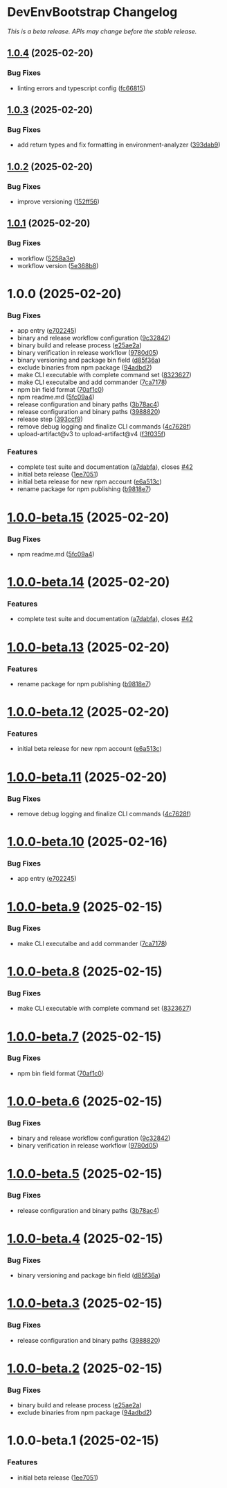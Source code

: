 # DevEnvBootstrap Changelog

*This is a beta release. APIs may change before the stable release.*

## [1.0.4](https://github.com/SpongeBUG/DEB/compare/v1.0.3...v1.0.4) (2025-02-20)


### Bug Fixes

* linting errors and typescript config ([fc66815](https://github.com/SpongeBUG/DEB/commit/fc668155c7e69520fa886ada3c5efec81f917250))

## [1.0.3](https://github.com/SpongeBUG/DEB/compare/v1.0.2...v1.0.3) (2025-02-20)


### Bug Fixes

* add return types and fix formatting in environment-analyzer ([393dab9](https://github.com/SpongeBUG/DEB/commit/393dab96804442e246d39f6db68ba36f1e276904))

## [1.0.2](https://github.com/SpongeBUG/DEB/compare/v1.0.1...v1.0.2) (2025-02-20)


### Bug Fixes

* improve versioning ([152ff56](https://github.com/SpongeBUG/DEB/commit/152ff5656d735eb1fe84ad7612876b288e94f1bb))

## [1.0.1](https://github.com/SpongeBUG/DEB/compare/v1.0.0...v1.0.1) (2025-02-20)


### Bug Fixes

* workflow ([5258a3e](https://github.com/SpongeBUG/DEB/commit/5258a3ee748c22ca54403b5192e50b2d547dc496))
* workflow version ([5e368b8](https://github.com/SpongeBUG/DEB/commit/5e368b83d6b3a1ca68e7715020d986a9b158d9a1))

# 1.0.0 (2025-02-20)


### Bug Fixes

* app entry ([e702245](https://github.com/SpongeBUG/DEB/commit/e702245dc0869c1b6f94d1458ceec28636457cbe))
* binary and release workflow configuration ([9c32842](https://github.com/SpongeBUG/DEB/commit/9c3284228adef2bbc9dffa7f8bbca70391eef23d))
* binary build and release process ([e25ae2a](https://github.com/SpongeBUG/DEB/commit/e25ae2a41b9f9291fd7cc966165c505af39ed648))
* binary verification in release workflow ([9780d05](https://github.com/SpongeBUG/DEB/commit/9780d0561425b98791a77cdc71ed18c0f45747a4))
* binary versioning and package bin field ([d85f36a](https://github.com/SpongeBUG/DEB/commit/d85f36a0b6441844ca19f31f586131c7837aa779))
* exclude binaries from npm package ([94adbd2](https://github.com/SpongeBUG/DEB/commit/94adbd2b175bcbfbaeb5b5c8b6c7c62c93f30df2))
* make CLI executable with complete command set ([8323627](https://github.com/SpongeBUG/DEB/commit/832362732140bf1505c6cb03cc7ea73a584c5e03))
* make CLI executalbe and add commander ([7ca7178](https://github.com/SpongeBUG/DEB/commit/7ca71780b0ac0a8634c46ab81e75b5202029300f))
* npm bin field format ([70af1c0](https://github.com/SpongeBUG/DEB/commit/70af1c076f75b9eb1c7a9e3bcbdf8b2fd6517457))
* npm readme.md ([5fc09a4](https://github.com/SpongeBUG/DEB/commit/5fc09a4f4feeef64ef12d25fe6d7d62d3ca89084))
* release configuration and binary paths ([3b78ac4](https://github.com/SpongeBUG/DEB/commit/3b78ac495b29aaf4d15cc8b19cd8b447d9fa8bfe))
* release configuration and binary paths ([3988820](https://github.com/SpongeBUG/DEB/commit/398882037dadd7315cc417404f6818ea5ed0849c))
* release step ([393ccf9](https://github.com/SpongeBUG/DEB/commit/393ccf9728348e131b09752f059aa9d46febf751))
* remove debug logging and finalize CLI commands ([4c7628f](https://github.com/SpongeBUG/DEB/commit/4c7628f3aab494b98eab85718da2e9610b75c0d7))
* upload-artifact@v3 to upload-artifact@v4 ([f3f035f](https://github.com/SpongeBUG/DEB/commit/f3f035f89669a3facf22b770516eaade9d68824f))


### Features

* complete test suite and documentation ([a7dabfa](https://github.com/SpongeBUG/DEB/commit/a7dabfa69fb8e66d63b7e6cc84f683d3fcad1101)), closes [#42](https://github.com/SpongeBUG/DEB/issues/42)
* initial beta release ([1ee7051](https://github.com/SpongeBUG/DEB/commit/1ee705114f670d824c458d5bfea68fbc7f88ffda))
* initial beta release for new npm account ([e6a513c](https://github.com/SpongeBUG/DEB/commit/e6a513cf3b6a562e0babf834d24162fe8f9601ae))
* rename package for npm publishing ([b9818e7](https://github.com/SpongeBUG/DEB/commit/b9818e7aafddc8da8f0551bed5966ca6caad1a1f))

# [1.0.0-beta.15](https://github.com/SpongeBUG/DEB/compare/v1.0.0-beta.14...v1.0.0-beta.15) (2025-02-20)


### Bug Fixes

* npm readme.md ([5fc09a4](https://github.com/SpongeBUG/DEB/commit/5fc09a4f4feeef64ef12d25fe6d7d62d3ca89084))

# [1.0.0-beta.14](https://github.com/SpongeBUG/DEB/compare/v1.0.0-beta.13...v1.0.0-beta.14) (2025-02-20)


### Features

* complete test suite and documentation ([a7dabfa](https://github.com/SpongeBUG/DEB/commit/a7dabfa69fb8e66d63b7e6cc84f683d3fcad1101)), closes [#42](https://github.com/SpongeBUG/DEB/issues/42)

# [1.0.0-beta.13](https://github.com/SpongeBUG/DEB/compare/v1.0.0-beta.12...v1.0.0-beta.13) (2025-02-20)


### Features

* rename package for npm publishing ([b9818e7](https://github.com/SpongeBUG/DEB/commit/b9818e7aafddc8da8f0551bed5966ca6caad1a1f))

# [1.0.0-beta.12](https://github.com/SpongeBUG/DEB/compare/v1.0.0-beta.11...v1.0.0-beta.12) (2025-02-20)


### Features

* initial beta release for new npm account ([e6a513c](https://github.com/SpongeBUG/DEB/commit/e6a513cf3b6a562e0babf834d24162fe8f9601ae))

# [1.0.0-beta.11](https://github.com/SpongeBUG/DEB/compare/v1.0.0-beta.10...v1.0.0-beta.11) (2025-02-20)


### Bug Fixes

* remove debug logging and finalize CLI commands ([4c7628f](https://github.com/SpongeBUG/DEB/commit/4c7628f3aab494b98eab85718da2e9610b75c0d7))

# [1.0.0-beta.10](https://github.com/LearningNoob00000/DEB/compare/v1.0.0-beta.9...v1.0.0-beta.10) (2025-02-16)


### Bug Fixes

* app entry ([e702245](https://github.com/LearningNoob00000/DEB/commit/e702245dc0869c1b6f94d1458ceec28636457cbe))

# [1.0.0-beta.9](https://github.com/LearningNoob00000/DEB/compare/v1.0.0-beta.8...v1.0.0-beta.9) (2025-02-15)


### Bug Fixes

* make CLI executalbe and add commander ([7ca7178](https://github.com/LearningNoob00000/DEB/commit/7ca71780b0ac0a8634c46ab81e75b5202029300f))

# [1.0.0-beta.8](https://github.com/LearningNoob00000/DEB/compare/v1.0.0-beta.7...v1.0.0-beta.8) (2025-02-15)


### Bug Fixes

* make CLI executable with complete command set ([8323627](https://github.com/LearningNoob00000/DEB/commit/832362732140bf1505c6cb03cc7ea73a584c5e03))

# [1.0.0-beta.7](https://github.com/LearningNoob00000/DEB/compare/v1.0.0-beta.6...v1.0.0-beta.7) (2025-02-15)


### Bug Fixes

* npm bin field format ([70af1c0](https://github.com/LearningNoob00000/DEB/commit/70af1c076f75b9eb1c7a9e3bcbdf8b2fd6517457))

# [1.0.0-beta.6](https://github.com/LearningNoob00000/DEB/compare/v1.0.0-beta.5...v1.0.0-beta.6) (2025-02-15)


### Bug Fixes

* binary and release workflow configuration ([9c32842](https://github.com/LearningNoob00000/DEB/commit/9c3284228adef2bbc9dffa7f8bbca70391eef23d))
* binary verification in release workflow ([9780d05](https://github.com/LearningNoob00000/DEB/commit/9780d0561425b98791a77cdc71ed18c0f45747a4))

# [1.0.0-beta.5](https://github.com/LearningNoob00000/DEB/compare/v1.0.0-beta.4...v1.0.0-beta.5) (2025-02-15)


### Bug Fixes

* release configuration and binary paths ([3b78ac4](https://github.com/LearningNoob00000/DEB/commit/3b78ac495b29aaf4d15cc8b19cd8b447d9fa8bfe))

# [1.0.0-beta.4](https://github.com/LearningNoob00000/DEB/compare/v1.0.0-beta.3...v1.0.0-beta.4) (2025-02-15)


### Bug Fixes

* binary versioning and package bin field ([d85f36a](https://github.com/LearningNoob00000/DEB/commit/d85f36a0b6441844ca19f31f586131c7837aa779))

# [1.0.0-beta.3](https://github.com/LearningNoob00000/DEB/compare/v1.0.0-beta.2...v1.0.0-beta.3) (2025-02-15)


### Bug Fixes

* release configuration and binary paths ([3988820](https://github.com/LearningNoob00000/DEB/commit/398882037dadd7315cc417404f6818ea5ed0849c))

# [1.0.0-beta.2](https://github.com/LearningNoob00000/DEB/compare/v1.0.0-beta.1...v1.0.0-beta.2) (2025-02-15)


### Bug Fixes

* binary build and release process ([e25ae2a](https://github.com/LearningNoob00000/DEB/commit/e25ae2a41b9f9291fd7cc966165c505af39ed648))
* exclude binaries from npm package ([94adbd2](https://github.com/LearningNoob00000/DEB/commit/94adbd2b175bcbfbaeb5b5c8b6c7c62c93f30df2))

# 1.0.0-beta.1 (2025-02-15)


### Features

* initial beta release ([1ee7051](https://github.com/LearningNoob00000/DEB/commit/1ee705114f670d824c458d5bfea68fbc7f88ffda))
